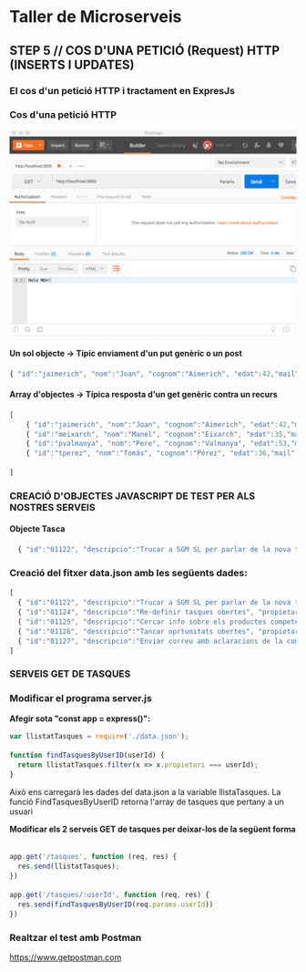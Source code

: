 # Taller de Microserveis
## STEP 5 // COS D'UNA PETICIÓ (Request) HTTP (INSERTS I UPDATES)

### El cos d'un petició HTTP i tractament en ExpresJs

### Cos d'una petició HTTP

![Exemple Cos d'una petició](https://github.com/manel2r/taller-microservices/blob/master/resources/screenshot2.png)

#### Un sol objecte -> Típic enviament d'un put genèric o un post
```JavaScript
{ "id":"jaimerich", "nom":"Joan", "cognom":"Aimerich", "edat":42,"mail":"jaimerich@gmail.com"}
```
#### Array d'objectes -> Típica resposta d'un get genèric contra un recurs
```JavaScript
[
    { "id":"jaimerich", "nom":"Joan", "cognom":"Aimerich", "edat":42,"mail":"jaimerich@gmail.com"},
    { "id":"meixarch", "nom":"Manel", "cognom":"Eixarch", "edat":35,"mail":"meixarch@gmail.com"},
    { "id":"pvalmanya", "nom":"Pere", "cognom":"Valmanya", "edat":53,"mail":"pvalmanya@gmail.com"},
    { "id":"tperez", "nom":"Tomás", "cognom":"Pérez", "edat":36,"mail":"tperez@gmail.com"},

]
```

### CREACIÓ D'OBJECTES JAVASCRIPT DE TEST PER ALS NOSTRES SERVEIS
#### Objecte Tasca
```JavaScript
  { "id":"01122", "descripcio":"Trucar a SGM SL per parlar de la nova tarifa", "propietari":"manel2r", "estat":0}
```

### Creació del fitxer data.json amb les següents dades:

```JavaScript
[
  { "id":"01122", "descripcio":"Trucar a SGM SL per parlar de la nova tarifa", "propietari":"meixarch", "estat":0},
  { "id":"01124", "descripcio":"Re-definir tasques obertes", "propietari":"jaimerich", "estat":0},
  { "id":"01125", "descripcio":"Cercar info sobre els productes competència", "propietari":"jaimenrich", "estat":1},
  { "id":"01126", "descripcio":"Tancar oprtunitats obertes", "propietari":"jaimerich", "estat":0},
  { "id":"01127", "descripcio":"Enviar correu amb aclaracions de la comanda perduda a Ramom Bassols de Amer", "propietari":"pvalmanya", "estat":0}
]

```
### SERVEIS GET DE TASQUES
### Modificar el programa server.js

**Afegir sota "const app = express()":**

```JavaScript
var llistatTasques = require('./data.json');

function findTasquesByUserID(userId) {
  return llistatTasques.filter(x => x.propietari === userId);
}

```
Això ens carregarà les dades del data.json a la variable llistaTasques.
La funció FindTasquesByUserID retorna l'array de tasques que pertany a un usuari

**Modificar els 2 serveis GET de tasques per deixar-los de la següent forma**

```JavaScript

app.get('/tasques', function (req, res) {
  res.send(llistatTasques);
})

app.get('/tasques/:userId', function (req, res) {
  res.send(findTasquesByUserID(req.params.userId))
})

```

### Realtzar el test amb Postman
https://www.getpostman.com
